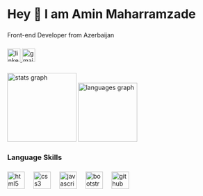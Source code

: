 <h1 align="left">Hey 👋 I am Amin Maharramzade</h1>

###

<p align="left">Front-end Developer from Azerbaijan</p>

###

<div align="left">
  <a href="https://www.linkedin.com/in/amin-maharramzade-669b742b0/" target="_blank">
    <img src="https://img.shields.io/static/v1?message=LinkedIn&logo=linkedin&label=&color=0077B5&logoColor=white&labelColor=&style=flat" height="30" alt="linkedin logo"  />
  </a>
  <a href="mailto:maharramzadeamin@gmail.com?subject=From%20GitHub" target="_blank">
    <img src="https://img.shields.io/static/v1?message=Gmail&logo=gmail&label=&color=D14836&logoColor=white&labelColor=&style=flat" height="30" alt="gmail logo"  />
  </a>
</div>

###

<div align="left">
  <img src="https://github-readme-stats.vercel.app/api?username=aminmaharramzade&hide_title=false&hide_rank=false&show_icons=true&include_all_commits=true&count_private=true&disable_animations=false&theme=dark&locale=en&hide_border=false&order=1" height="159" alt="stats graph"  />
  <img src="https://github-readme-stats.vercel.app/api/top-langs?username=aminmaharramzade&locale=en&hide_title=false&layout=compact&card_width=320&langs_count=3&theme=github_dark&hide_border=false&order=2" height="136" alt="languages graph"  />
</div>

###

<h3 align="left">Language Skills</h3>

###

<div align="left">
  <img src="https://cdn.jsdelivr.net/gh/devicons/devicon/icons/html5/html5-original.svg" height="40" alt="html5 logo"  />
  <img width="12" />
  <img src="https://cdn.jsdelivr.net/gh/devicons/devicon/icons/css3/css3-original.svg" height="40" alt="css3 logo"  />
  <img width="12" />
  <img src="https://cdn.jsdelivr.net/gh/devicons/devicon/icons/javascript/javascript-original.svg" height="40" alt="javascript logo"  />
  <img width="12" />
  <img src="https://cdn.jsdelivr.net/gh/devicons/devicon/icons/bootstrap/bootstrap-original.svg" height="40" alt="bootstrap logo"  />
  <img width="12" />
  <img src="https://cdn.jsdelivr.net/gh/devicons/devicon/icons/github/github-original.svg" height="40" alt="github logo"  />
</div>

###
